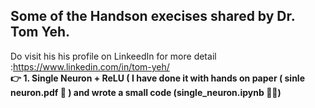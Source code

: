 ## Some of the Handson execises shared by Dr. Tom Yeh.
Do visit his his profile on LinkeedIn for more detail :https://www.linkedin.com/in/tom-yeh/ <br>
**:point_right: 1. Single Neuron + ReLU ( I have done it with hands on paper ( sinle neuron.pdf :page_facing_up: ) and wrote a small code (single_neuron.ipynb :man_technologist:)**
